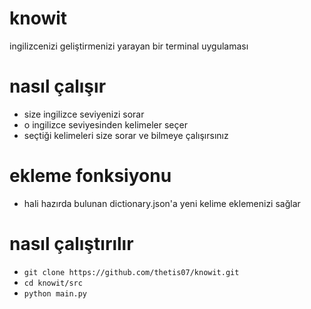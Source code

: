 # knowit
ingilizcenizi geliştirmenizi yarayan bir terminal uygulaması

# nasıl çalışır
- size ingilizce seviyenizi sorar
- o ingilizce seviyesinden kelimeler seçer
- seçtiği kelimeleri size sorar ve bilmeye çalışırsınız

# ekleme fonksiyonu
- hali hazırda bulunan dictionary.json'a yeni kelime eklemenizi sağlar

# nasıl çalıştırılır
- `git clone https://github.com/thetis07/knowit.git`
- `cd knowit/src`
- `python main.py`
